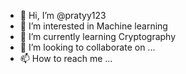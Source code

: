 - 👋 Hi, I’m @pratyy123
- 👀 I’m interested in Machine learning
- 🌱 I’m currently learning Cryptography
- 💞️ I’m looking to collaborate on ...
- 📫 How to reach me ...

<!---
pratyy123/pratyy123 is a ✨ special ✨ repository because its `README.md` (this file) appears on your GitHub profile.
You can click the Preview link to take a look at your changes.
--->
